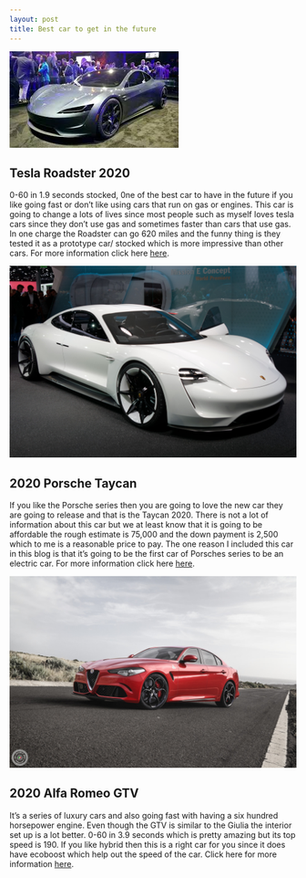 ```yaml
---
layout: post
title: Best car to get in the future 
---
```


![Tesla Roadster 2020](/images/tesla-roadster.jpeg)

## Tesla Roadster 2020

0-60 in 1.9 seconds stocked, 0ne of the best car to have in the future if you like going fast or don’t like using cars that run on gas or engines. This car is going to change a lots of lives since most people such as myself loves tesla cars since they don’t use gas and sometimes faster than cars that use gas. In one charge the Roadster can go 620 miles and the funny thing is they tested it as a prototype car/ stocked which is more impressive than other cars. For more information click here [here](https://www.tesla.com/roadster).


![2020 Porsche Taycan](/images/porsche-taycan.jpg)

## 2020 Porsche Taycan 

If you like the Porsche series then you are going to love the new car they are going to release and that is the Taycan 2020. There is not a lot of information about this car but we at least know that it is going to be affordable the rough estimate is 75,000 and the down payment is 2,500 which to me is a reasonable price to pay. The one reason I included this car in this blog is that it’s going to be the first car of Porsches series to be an electric car. For more information click here [here](https://www.roadandtrack.com/new-cars/future-cars/a12778510/2020-porsche-mission-e-news-photos-price-release/).


![2020 Alfa Romeo GTV](/images/romeo-gtv.jpg)

## 2020 Alfa Romeo GTV

It’s a series of luxury cars and also going fast with having a six hundred horsepower engine. Even though the GTV is similar to the Giulia the interior set up is a lot better. 0-60 in 3.9 seconds which is pretty amazing but its top speed is 190. If you like hybrid then this is a right car for you since it does have ecoboost which help out the speed of the car. Click here for more information [here](https://www.topspeed.com/cars/alfa-romeo/2020-alfa-romeo-gtv-ar181434.html).
